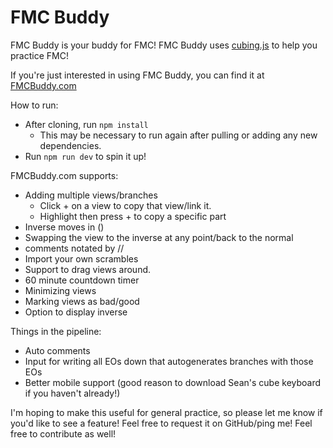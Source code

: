 # FMC Buddy
FMC Buddy is your buddy for FMC!
FMC Buddy uses [cubing.js](https://js.cubing.net/cubing/) to help you practice FMC!

If you're just interested in using FMC Buddy, you can find it at [FMCBuddy.com](https://fmcbuddy.com)

How to run:
* After cloning, run `npm install`
  * This may be necessary to run again after pulling or adding any new dependencies.
* Run `npm run dev` to spin it up!

FMCBuddy.com supports:
* Adding multiple views/branches 
  * Click + on a view to copy that view/link it.
  * Highlight then press + to copy a specific part
* Inverse moves in ()
* Swapping the view to the inverse at any point/back to the normal
* comments notated by //
* Import your own scrambles
* Support to drag views around.
* 60 minute countdown timer
* Minimizing views
* Marking views as bad/good
* Option to display inverse

Things in the pipeline:
* Auto comments
* Input for writing all EOs down that autogenerates branches with those EOs
* Better mobile support (good reason to download Sean's cube keyboard if you haven't already!)

I'm hoping to make this useful for general practice, so please let me know if you'd like to see a feature!  Feel free to request it on GitHub/ping me!  Feel free to contribute as well!